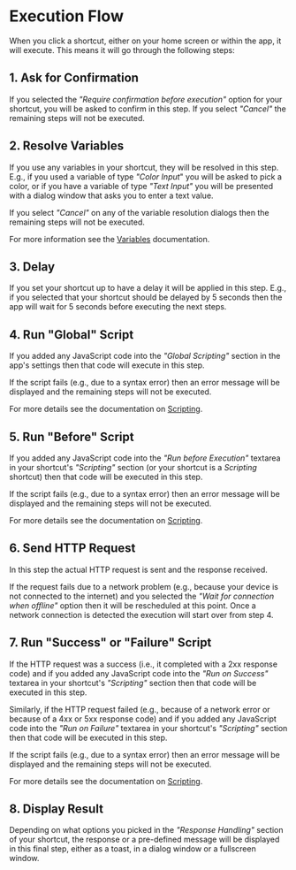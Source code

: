 # Execution Flow

When you click a shortcut, either on your home screen or within the app, it will execute. This means it will go through the following steps:

## 1. Ask for Confirmation

If you selected the *"Require confirmation before execution"* option for your shortcut, you will be asked to confirm in this step. If you select *"Cancel"* the remaining steps will not be executed.

## 2. Resolve Variables

If you use any variables in your shortcut, they will be resolved in this step. E.g., if you used a variable of type *"Color Input*" you will be asked to pick a color, or if you have a variable of type *"Text Input"* you will be presented with a dialog window that asks you to enter a text value.

If you select *"Cancel"* on any of the variable resolution dialogs then the remaining steps will not be executed.

For more information see the [Variables](variables.md) documentation.

## 3. Delay

If you set your shortcut up to have a delay it will be applied in this step. E.g., if you selected that your shortcut should be delayed by 5 seconds then the app will wait for 5 seconds before executing the next steps.


## 4. Run "Global" Script

If you added any JavaScript code into the *"Global Scripting"* section in the app's settings then that code will execute in this step.

If the script fails (e.g., due to a syntax error) then an error message will be displayed and the remaining steps will not be executed.

For more details see the documentation on [Scripting](scripting.md).

## 5. Run "Before" Script

If you added any JavaScript code into the *"Run before Execution"* textarea in your shortcut's *"Scripting"* section (or your shortcut is a *Scripting* shortcut) then that code will be executed in this step.

If the script fails (e.g., due to a syntax error) then an error message will be displayed and the remaining steps will not be executed.

For more details see the documentation on [Scripting](scripting.md).

## 6. Send HTTP Request

In this step the actual HTTP request is sent and the response received.

If the request fails due to a network problem (e.g., because your device is not connected to the internet) and you selected the *"Wait for connection when offline"* option then it will be rescheduled at this point. Once a network connection is detected the execution will start over from step 4.

## 7. Run "Success" or "Failure" Script

If the HTTP request was a success (i.e., it completed with a 2xx response code) and if you added any JavaScript code into the *"Run on Success"* textarea in your shortcut's *"Scripting"* section then that code will be executed in this step.

Similarly, if the HTTP request failed (e.g., because of a network error or because of a 4xx or 5xx response code) and if you added any JavaScript code into the *"Run on Failure"* textarea in your shortcut's *"Scripting"* section then that code will be executed in this step.

If the script fails (e.g., due to a syntax error) then an error message will be displayed and the remaining steps will not be executed.

For more details see the documentation on [Scripting](scripting.md).

## 8. Display Result

Depending on what options you picked in the *"Response Handling"* section of your shortcut, the response or a pre-defined message will be displayed in this final step, either as a toast, in a dialog window or a fullscreen window.
